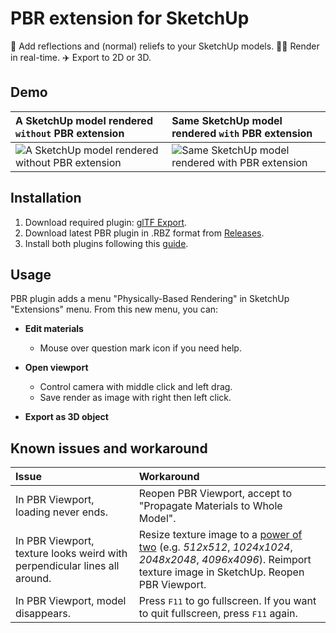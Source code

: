 PBR extension for SketchUp
==========================

💅 Add reflections and (normal) reliefs to your SketchUp models. 🏃‍♀️ Render in real-time. ✈️ Export to 2D or 3D.

Demo
----

A SketchUp model rendered `without` PBR extension | Same SketchUp model rendered `with` PBR extension
:--- | :---
![A SketchUp model rendered without PBR extension](https://github.com/SamuelTS/SketchUp-PBR-Plugin/raw/master/demos/a-sketchup-model-rendered-without-pbr-extension.png) | ![Same SketchUp model rendered with PBR extension](https://github.com/SamuelTS/SketchUp-PBR-Plugin/raw/master/demos/same-sketchup-model-rendered-with-pbr-extension.png)

Installation
------------

1. Download required plugin: [glTF Export](https://extensions.sketchup.com/content/gltf-exporter).
2. Download latest PBR plugin in .RBZ format from [Releases](https://github.com/SamuelTS/SketchUp-PBR-Plugin/releases/).
3. Install both plugins following this [guide](https://help.sketchup.com/article/3000263).

Usage
-----

PBR plugin adds a menu "Physically-Based Rendering" in SketchUp "Extensions" menu. From this new menu, you can:

- **Edit materials**

  - Mouse over question mark icon if you need help.

- **Open viewport**

  - Control camera with middle click and left drag.
  - Save render as image with right then left click.

- **Export as 3D object**

Known issues and workaround
---------------------------

Issue | Workaround
:--- | :---
In PBR Viewport, loading never ends. | Reopen PBR Viewport, accept to "Propagate Materials to Whole Model".
In PBR Viewport, texture looks weird with perpendicular lines all around. | Resize texture image to a [power of two](https://oeis.org/A000079/list) (e.g. *512x512*, *1024x1024*, *2048x2048*, *4096x4096*). Reimport texture image in SketchUp. Reopen PBR Viewport.
In PBR Viewport, model disappears. | Press <kbd>F11</kbd> to go fullscreen. If you want to quit fullscreen, press <kbd>F11</kbd> again.
